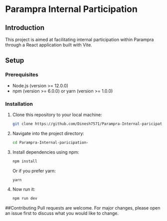 # Parampra Internal Participation

## Introduction
This project is aimed at facilitating internal participation within Parampra through a React application built with Vite.

## Setup

### Prerequisites
- Node.js (version >= 12.0.0)
- npm (version >= 6.0.0) or yarn (version >= 1.0.0)

### Installation
1. Clone this repository to your local machine:
    ```bash
    git clone https://github.com/Dinesh7571/Parampra-Internal-paricipation-.git
    ```

2. Navigate into the project directory:
    ```bash
    cd Parampra-Internal-paricipation-
    ```

3. Install dependencies using npm:
    ```bash
    npm install
    ```

   Or if you prefer yarn:
    ```bash
    yarn
    ```
4. Now run it:
    ```bash
    npm run dev
    ```
##Contributing
Pull requests are welcome. For major changes, please open an issue first to discuss what you would like to change.

